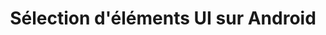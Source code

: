 ---
layout: inspirer-ui-android_index
title: Sélection d'éléments UI sur Android
category: ui-android
permalink: /inspiration/ui-design/android/
intro: Adding sketching to the design process is.
text-twtr: En train d'explorer la sélection d'éléments UI sur Android by @MagDuWebdesign
current_nav: all
---